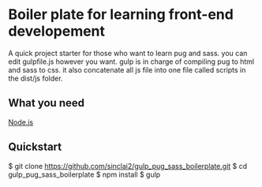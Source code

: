 # Boiler plate for learning front-end developement
A quick project starter for those who want to learn pug and sass.
you can edit gulpfile.js however you want.
gulp is in charge of compiling pug to html and sass to css. it also concatenate all js file into one file called scripts in the dist/js folder.

## What you need
[Node.js]('https://nodejs.org/en/download/')

## Quickstart
$ git clone https://github.com/sinclai2/gulp_pug_sass_boilerplate.git
$ cd gulp_pug_sass_boilerplate
$ npm install
$ gulp
